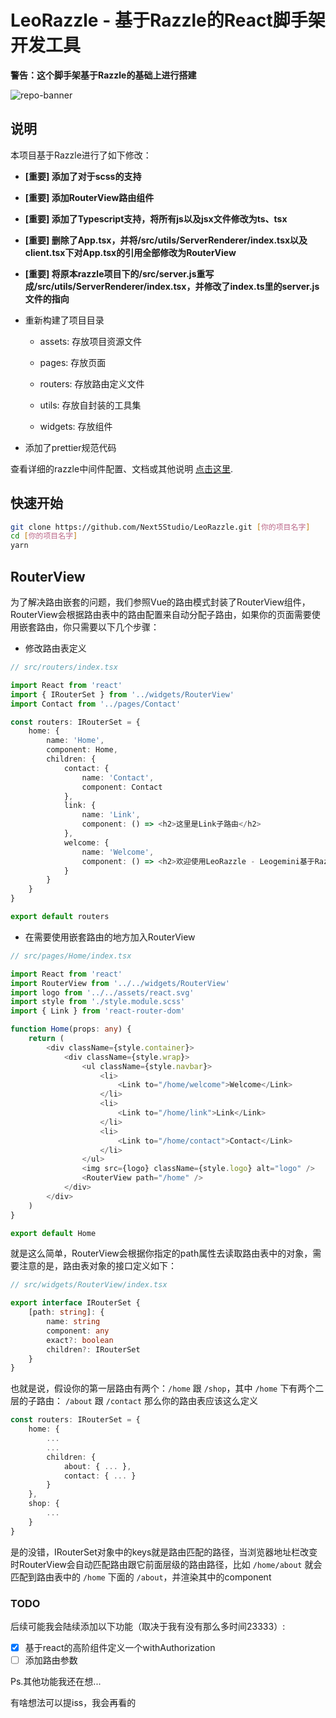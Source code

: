 # LeoRazzle - 基于Razzle的React脚手架开发工具

**警告：这个脚手架基于Razzle的基础上进行搭建**  

![repo-banner](https://user-images.githubusercontent.com/4060187/28923990-050a32d4-782e-11e7-9da7-574ce5a8b455.png)

## 说明

本项目基于Razzle进行了如下修改：

- **[重要] 添加了对于scss的支持**

- **[重要] 添加RouterView路由组件**

- **[重要] 添加了Typescript支持，将所有js以及jsx文件修改为ts、tsx**

- **[重要] 删除了App.tsx，并将/src/utils/ServerRenderer/index.tsx以及client.tsx下对App.tsx的引用全部修改为RouterView**

- **[重要] 将原本razzle项目下的/src/server.js重写成/src/utils/ServerRenderer/index.tsx，并修改了index.ts里的server.js文件的指向**

- 重新构建了项目目录

    - assets: 存放项目资源文件
    
    - pages: 存放页面
    
    - routers: 存放路由定义文件
    
    - utils: 存放自封装的工具集
    
    - widgets: 存放组件
    
- 添加了prettier规范代码
    
查看详细的razzle中间件配置、文档或其他说明
[点击这里](https://razzlejs.org/getting-started).

## 快速开始

```bash
git clone https://github.com/Next5Studio/LeoRazzle.git [你的项目名字]
cd [你的项目名字]
yarn
```

## RouterView

为了解决路由嵌套的问题，我们参照Vue的路由模式封装了RouterView组件，RouterView会根据路由表中的路由配置来自动分配子路由，如果你的页面需要使用嵌套路由，你只需要以下几个步骤：

- 修改路由表定义
```typescript
// src/routers/index.tsx

import React from 'react'
import { IRouterSet } from '../widgets/RouterView'
import Contact from '../pages/Contact'

const routers: IRouterSet = {
    home: {
        name: 'Home',
        component: Home,
        children: {
            contact: {
                name: 'Contact',
                component: Contact
            },
            link: {
                name: 'Link',
                component: () => <h2>这里是Link子路由</h2>
            },
            welcome: {
                name: 'Welcome',
                component: () => <h2>欢迎使用LeoRazzle - Leogemini基于Razzle搭建的脚手架工具</h2>
            }
        }
    }
}

export default routers
```

- 在需要使用嵌套路由的地方加入RouterView
```typescript
// src/pages/Home/index.tsx

import React from 'react'
import RouterView from '../../widgets/RouterView'
import logo from '../../assets/react.svg'
import style from './style.module.scss'
import { Link } from 'react-router-dom'

function Home(props: any) {
    return (
        <div className={style.container}>
            <div className={style.wrap}>
                <ul className={style.navbar}>
                    <li>
                        <Link to="/home/welcome">Welcome</Link>
                    </li>
                    <li>
                        <Link to="/home/link">Link</Link>
                    </li>
                    <li>
                        <Link to="/home/contact">Contact</Link>
                    </li>
                </ul>
                <img src={logo} className={style.logo} alt="logo" />
                <RouterView path="/home" />
            </div>
        </div>
    )
}

export default Home
```

就是这么简单，RouterView会根据你指定的path属性去读取路由表中的对象，需要注意的是，路由表对象的接口定义如下：
```typescript
// src/widgets/RouterView/index.tsx

export interface IRouterSet {
    [path: string]: {
        name: string
        component: any
        exact?: boolean
        children?: IRouterSet
    }
}
```

也就是说，假设你的第一层路由有两个：`/home` 跟 `/shop`，其中 `/home` 下有两个二层的子路由： `/about` 跟 `/contact` 那么你的路由表应该这么定义
```typescript
const routers: IRouterSet = {
    home: {
        ...
        ...
        children: {
            about: { ... },
            contact: { ... }
        }
    },
    shop: {
        ...
    }
}
```
是的没错，IRouterSet对象中的keys就是路由匹配的路径，当浏览器地址栏改变时RouterView会自动匹配路由跟它前面层级的路由路径，比如 `/home/about` 就会匹配到路由表中的 `/home` 下面的 `/about`，并渲染其中的component

### TODO
后续可能我会陆续添加以下功能（取决于我有没有那么多时间23333）:
- [x] 基于react的高阶组件定义一个withAuthorization
- [ ] 添加路由参数

Ps.其他功能我还在想...

有啥想法可以提iss，我会再看的
